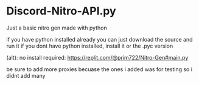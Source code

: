 # Discord-Nitro-API.py
Just a basic nitro gen made with python

if you have python installed already you can just download the source and run it
if you dont have python installed, install it or the .pyc version

(alt): no install required: https://replit.com/@prim722/Nitro-Gen#main.py

be sure to add more proxies becuase the ones i added was for testing so i didnt add many
